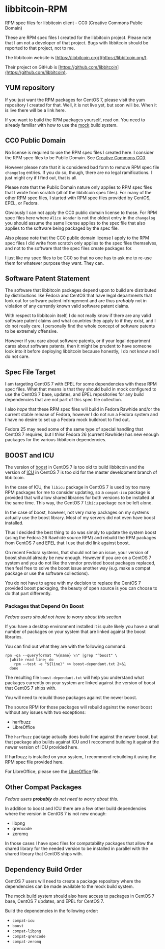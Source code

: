 # libbitcoin-RPM

RPM spec files for libbitcoin client - CC0 (Creative Commons Public Domain)

These are RPM spec files I created for the libbitcoin project. Please note that
I am not a developer of that project. Bugs with libbitcoin should be reported
to that project, not to me.

The libbitcoin website is [https://libbitcoin.org/](https://libbitcoin.org/).

Their project on GitHub is [https://github.com/libbitcoin](https://github.com/libbitcoin).

## YUM repository
If you just want the RPM packages for CentOS 7, please visit the yum repository
I created for that. Well, it is not live yet, but soon will be. When it is live
there will be a link here.

If you want to build the RPM packages yourself, read on. You need to already
familiar with how to use the [mock](https://github.com/rpm-software-management/mock/)
build system.

## CC0 Public Domain
No license is required to use the RPM spec files I created here. I consider the
RPM spec files to be Public Domain. See [Creative Commons CC0](https://wiki.creativecommons.org/wiki/CC0).

However please note that it is considered bad form to remove RPM spec file
`changelog` entries. If you do so, though, there are no legal ramifications. I
just might cry if I find out, that is all.

Please note that the Public Domain nature only applies to RPM spec files that
I wrote from scratch (all of the libbitcoin spec files). For many of the other
RPM spec files, I started with RPM spec files provided by CentOS, EPEL, or
Fedora.

Obviously I can not apply the CC0 public domain license to those. For RPM
spec files here where `Alice Wonder` is not the oldest entry in the `changelog`
you should assume the same license applies to the spec file that also applies
to the software being packaged by the spec file.

Also please note that the CC0 public domain license I apply to the RPM spec
files I did write from scratch only applies to the spec files themselves, and
not to the software that the spec files create packages for.

I just like my spec files to be CC0 so that no one has to ask me to re-use them
for whatever purpose they want. They can.

## Software Patent Statement

The software that libbitcoin packages depend upon to build are distributed by
distributions like Fedora and CentOS that have legal departments that look out
for software patent infringement and are thus *probably* not in violation of
any currently known valid software patent claims.

With respect to libbitcoin itself, I do not really know if there are any valid
software patent claims and what countries they apply to if they exist, and I do
not really care. I personally find the whole concept of software patents to be
extremely offensive.

However if you care about software patents, or if your legal department cares
about software patents, then it might be prudent to have someone look into it
before deploying libbitcoin because honestly, I do not know and I do not care.

## Spec File Target
I am targeting CentOS 7 with EPEL for some dependencies with these RPM spec
files. What that means is that they should build in mock configured to use the
CentOS 7 base, updates, and EPEL repositories for any build dependencies that
are not part of this spec file collection.

I also *hope* that these RPM spec files will build in Fedora Rawhide and/or the
current stable release of Fedora, however I do not run a Fedora system and I
have no desire to set up a Fedora mock buildroot to find out.

Fedora 25 may need some of the same type of special handling that CentOS 7
requires, but I *think* Fedora 26 (current Rawhide) has new enough packages for
the various libbitcoin dependencies.

## BOOST and ICU

The version of [boost](http://www.boost.org/) in CentOS 7 is too old
to build libbitcoin and the version of [ICU](http://site.icu-project.org/) in
CentOS 7 is too old for the master development branch of libbitcoin.

In the case of ICU, the `libicu` package in CentOS 7 is used by too many RPM
packages for me to consider updating, so a `compat-icu` package is provided
that will allow shared libraries for both versions to be installed at the same
time. This way, the CentOS 7 `libicu` package can be left alone.

In the case of boost, however, not very many packages on my systems actually
use the boost library. Most of my servers did not even have boost installed.

Thus I decided the best thing to do was simply to update the system boost
(using the Fedora 26 Rawhide source RPM) and rebuild the RPM packages from
CentOS 7 and EPEL that I use that did link against boost.

On recent Fedora systems, that should not be an issue, your version of boost
should already be new enough. However if you are on a CentOS 7 system and you
do not like the vendor provided boost packages replaced, then feel free to
solve the boost issue another way (e.g. make a compat package or use the
software collections).

You do not have to agree with my decision to replace the CentOS 7 provided
boost packaging, the beauty of open source is you can choose to do that part
differently.

### Packages that Depend On Boost

_Fedora users should not have to worry about this section_

If you have a desktop environment installed it is quite likely you have a small
number of packages on your system that are linked against the boost libraries.

You can find out what they are with the following command:

    rpm -qa --queryformat "%{name} \n" |grep "^boost" \
      |while read line; do
        rpm --test -e "${line}" >> boost-dependant.txt 2>&1
      done

The resulting file `boost-dependant.txt` will help you understand what packages
currently on your system are linked against the version of boost that CentOS 7
ships with.

You will need to rebuild those packages against the newer boost.

The source RPM for those packages will rebuild against the newer boost without
any issues with two exceptions:

* harfbuzz
* LibreOffice

The `harfbuzz` package actually does build fine against the newer boost, but
that package also builds against ICU and I reccomend building it against the
newer version of ICU provided here.

If harfbuzz is installed on your system, I recommend rebuilding it using the
RPM spec file provided here.

For LibreOffice, please see the [LibreOffice](./LibreOffice.md) file.


## Other Compat Packages

*Fedora users __probably__ do not need to worry about this.*

In addition to boost and ICU there are a few other build dependencies where the
version in CentOS 7 is not new enough:

* libpng
* qrencode
* zeromq

In those cases I have spec files for compatability packages that allow the
shared library for the needed version to be installed in parallel with the
shared libeary that CentOS ships with.

## Dependency Build Order

CentOS 7 users will need to create a package repository where the dependencies
can be made available to the mock build system.

The mock build system should also have access to packages in CentOS 7 base,
CentOS 7 updates, and EPEL for CentOS 7.

Build the dependencies in the following order:

* `compat-icu`
* `boost`
* `compat-libpng`
* `compat-qrencode`
* `compat-zeromq`
